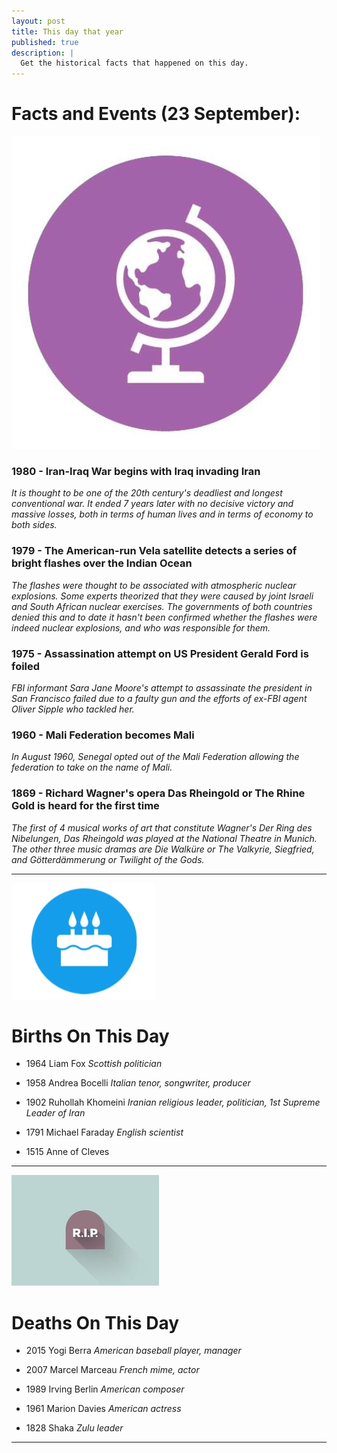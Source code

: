 ```yaml
---
layout: post
title: This day that year
published: true
description: |
  Get the historical facts that happened on this day.
---
```




# Facts and Events (23 September):

![Fact](/assets/img/blog/fact.jpg)

### 1980 - Iran-Iraq War begins with Iraq invading Iran

*It is thought to be one of the 20th century's deadliest and longest conventional war. It ended 7 years later with no decisive victory and massive losses, both in terms of human lives and in terms of economy to both sides.*

### 1979 - The American-run Vela satellite detects a series of bright flashes over the Indian Ocean
*The flashes were thought to be associated with atmospheric nuclear explosions. Some experts theorized that they were caused by joint Israeli and South African nuclear exercises. The governments of both countries denied this and to date it hasn't been confirmed whether the flashes were indeed nuclear explosions, and who was responsible for them.*

### 1975 - Assassination attempt on US President Gerald Ford is foiled
*FBI informant Sara Jane Moore's attempt to assassinate the president in San Francisco failed due to a faulty gun and the efforts of ex-FBI agent Oliver Sipple who tackled her.*

### 1960 - Mali Federation becomes Mali
*In August 1960, Senegal opted out of the Mali Federation allowing the federation to take on the name of Mali.*

### 1869 - Richard Wagner's opera Das Rheingold or The Rhine Gold is heard for the first time
*The first of 4 musical works of art that constitute Wagner's Der Ring des Nibelungen, Das Rheingold was played at the National Theatre in Munich. The other three music dramas are Die Walküre or The Valkyrie, Siegfried, and Götterdämmerung or Twilight of the Gods.*

---
![Bday](/assets/img/blog/bday.jpg)

# Births On This Day


* 1964 Liam Fox
*Scottish politician*

* 1958 Andrea Bocelli
*Italian tenor, songwriter, producer*

* 1902 Ruhollah Khomeini
*Iranian religious leader, politician, 1st Supreme Leader of Iran*

* 1791 Michael Faraday
*English scientist*

* 1515 Anne of Cleves
---
![Rip](/assets/img/blog/rip.jpg)

# Deaths On This Day

* 2015 Yogi Berra
*American baseball player, manager*

* 2007 Marcel Marceau
*French mime, actor*

* 1989 Irving Berlin
*American composer*

* 1961 Marion Davies
*American actress*

* 1828 Shaka
*Zulu leader*

---
